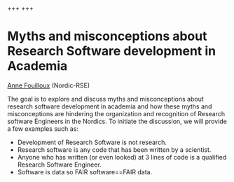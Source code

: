 +++
+++

# Myths and misconceptions about Research Software development in Academia

[Anne Fouilloux](https://github.com/annefou) (Nordic-RSE)

The goal is to explore and discuss myths and misconceptions about research
software development in academia and how these myths and misconceptions are
hindering the organization and recognition of Research software Engineers in
the Nordics. To initiate the discussion, we will provide a few examples such
as:

* Development of Research Software is not research.
* Research software is any code that has been written by a scientist.
* Anyone who has written (or even looked) at 3 lines of code is a qualified
  Research Software Engineer.
* Software is data so FAIR software==FAIR data.
